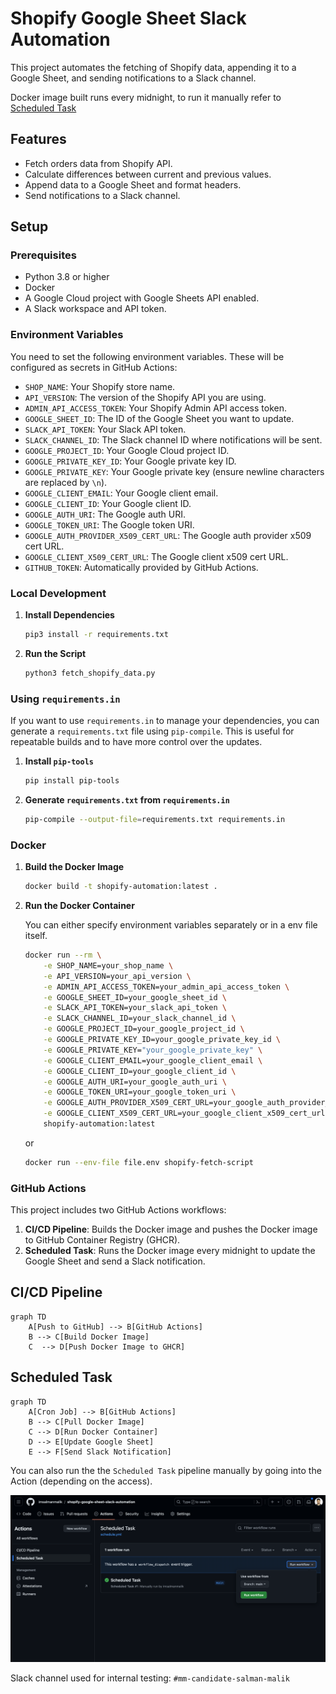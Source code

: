 # Shopify Google Sheet Slack Automation

This project automates the fetching of Shopify data, appending it to a Google Sheet, and sending notifications to a Slack channel.

Docker image built runs every midnight, to run it manually refer to [Scheduled Task](#scheduled-task)

## Features

- Fetch orders data from Shopify API.
- Calculate differences between current and previous values.
- Append data to a Google Sheet and format headers.
- Send notifications to a Slack channel.

## Setup

### Prerequisites

- Python 3.8 or higher
- Docker
- A Google Cloud project with Google Sheets API enabled.
- A Slack workspace and API token.

### Environment Variables

You need to set the following environment variables. These will be configured as secrets in GitHub Actions:

- `SHOP_NAME`: Your Shopify store name.
- `API_VERSION`: The version of the Shopify API you are using.
- `ADMIN_API_ACCESS_TOKEN`: Your Shopify Admin API access token.
- `GOOGLE_SHEET_ID`: The ID of the Google Sheet you want to update.
- `SLACK_API_TOKEN`: Your Slack API token.
- `SLACK_CHANNEL_ID`: The Slack channel ID where notifications will be sent.
- `GOOGLE_PROJECT_ID`: Your Google Cloud project ID.
- `GOOGLE_PRIVATE_KEY_ID`: Your Google private key ID.
- `GOOGLE_PRIVATE_KEY`: Your Google private key (ensure newline characters are replaced by `\n`).
- `GOOGLE_CLIENT_EMAIL`: Your Google client email.
- `GOOGLE_CLIENT_ID`: Your Google client ID.
- `GOOGLE_AUTH_URI`: The Google auth URI.
- `GOOGLE_TOKEN_URI`: The Google token URI.
- `GOOGLE_AUTH_PROVIDER_X509_CERT_URL`: The Google auth provider x509 cert URL.
- `GOOGLE_CLIENT_X509_CERT_URL`: The Google client x509 cert URL.
- `GITHUB_TOKEN`: Automatically provided by GitHub Actions.

### Local Development

1. **Install Dependencies**

    ```sh
    pip3 install -r requirements.txt
    ```

2. **Run the Script**

    ```sh
    python3 fetch_shopify_data.py
    ```

### Using `requirements.in`

If you want to use `requirements.in` to manage your dependencies, you can generate a `requirements.txt` file using `pip-compile`. This is useful for repeatable builds and to have more control over the updates.

1. **Install `pip-tools`**

    ```sh
    pip install pip-tools
    ```

2. **Generate `requirements.txt` from `requirements.in`**

    ```sh
    pip-compile --output-file=requirements.txt requirements.in
    ```


### Docker

1. **Build the Docker Image**

    ```sh
    docker build -t shopify-automation:latest .
    ```

2. **Run the Docker Container**

    You can either specify environment variables separately or in a env file itself.

    ```sh
    docker run --rm \
        -e SHOP_NAME=your_shop_name \
        -e API_VERSION=your_api_version \
        -e ADMIN_API_ACCESS_TOKEN=your_admin_api_access_token \
        -e GOOGLE_SHEET_ID=your_google_sheet_id \
        -e SLACK_API_TOKEN=your_slack_api_token \
        -e SLACK_CHANNEL_ID=your_slack_channel_id \
        -e GOOGLE_PROJECT_ID=your_google_project_id \
        -e GOOGLE_PRIVATE_KEY_ID=your_google_private_key_id \
        -e GOOGLE_PRIVATE_KEY="your_google_private_key" \
        -e GOOGLE_CLIENT_EMAIL=your_google_client_email \
        -e GOOGLE_CLIENT_ID=your_google_client_id \
        -e GOOGLE_AUTH_URI=your_google_auth_uri \
        -e GOOGLE_TOKEN_URI=your_google_token_uri \
        -e GOOGLE_AUTH_PROVIDER_X509_CERT_URL=your_google_auth_provider_x509_cert_url \
        -e GOOGLE_CLIENT_X509_CERT_URL=your_google_client_x509_cert_url \
        shopify-automation:latest
    ```

    or

    ```sh
    docker run --env-file file.env shopify-fetch-script
    ```

### GitHub Actions

This project includes two GitHub Actions workflows:

1. **CI/CD Pipeline**: Builds the Docker image and pushes the Docker image to GitHub Container Registry (GHCR).
2. **Scheduled Task**: Runs the Docker image every midnight to update the Google Sheet and send a Slack notification.

## CI/CD Pipeline

```mermaid
graph TD
    A[Push to GitHub] --> B[GitHub Actions]
    B --> C[Build Docker Image]
    C  --> D[Push Docker Image to GHCR]
```

## Scheduled Task

```mermaid
graph TD
    A[Cron Job] --> B[GitHub Actions]
    B --> C[Pull Docker Image]
    C --> D[Run Docker Container]
    D --> E[Update Google Sheet]
    E --> F[Send Slack Notification]
```

You can also run the the `Scheduled Task` pipeline manually by going into the Action (depending on the access).

<img src="execute_manually_scheduled_task.png" />

Slack channel used for internal testing: `#mm-candidate-salman-malik`
